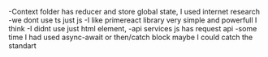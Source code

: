 
-Context folder has reducer and store global state, I used internet research
-we dont use ts just js
-I like primereact library very simple and powerfull I think
-I didnt use just html element, 
-api services js has request api
-some time I had used async-await or then/catch block maybe I could  catch the standart

